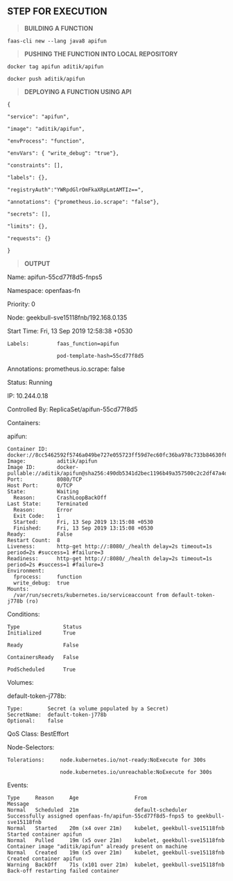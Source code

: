 ## STEP FOR EXECUTION
>**BUILDING A FUNCTION**

	faas-cli new --lang java8 apifun

>**PUSHING THE FUNCTION INTO LOCAL REPOSITORY**

	docker tag apifun aditik/apifun

	docker push aditik/apifun
   
>**DEPLOYING A FUNCTION USING API**

    {

    "service": "apifun",

    "image": "aditik/apifun",

    "envProcess": "function",

    "envVars": { "write_debug": "true"},

    "constraints": [],

    "labels": {},

    "registryAuth":"YWRpdGlrOmFkaXRpLmtAMTIz==",

    "annotations": {"prometheus.io.scrape": "false"},

    "secrets": [],

    "limits": {},

    "requests": {}

    }
    
>**OUTPUT**

Name:           apifun-55cd77f8d5-fnps5

Namespace:      openfaas-fn

Priority:       0

Node:           geekbull-sve15118fnb/192.168.0.135

Start Time:     Fri, 13 Sep 2019 12:58:38 +0530

    Labels:         faas_function=apifun

                    pod-template-hash=55cd77f8d5
                
Annotations:    prometheus.io.scrape: false

Status:         Running

IP:             10.244.0.18

Controlled By:  ReplicaSet/apifun-55cd77f8d5

Containers:

  apifun:
  
    Container ID:   docker://8cc5462592f5746a049be727e055723ff59d7ec60fc36ba978c733b84630f642
    Image:          aditik/apifun
    Image ID:       docker-pullable://aditik/apifun@sha256:490db5341d2bec1196b49a357500c2c2df47a4d161ddb5e13ade360ff1c2824c
    Port:           8080/TCP
    Host Port:      0/TCP
    State:          Waiting
      Reason:       CrashLoopBackOff
    Last State:     Terminated
      Reason:       Error
      Exit Code:    1
      Started:      Fri, 13 Sep 2019 13:15:08 +0530
      Finished:     Fri, 13 Sep 2019 13:15:08 +0530
    Ready:          False
    Restart Count:  8
    Liveness:       http-get http://:8080/_/health delay=2s timeout=1s period=2s #success=1 #failure=3
    Readiness:      http-get http://:8080/_/health delay=2s timeout=1s period=2s #success=1 #failure=3
    Environment:
      fprocess:     function
      write_debug:  true
    Mounts:
      /var/run/secrets/kubernetes.io/serviceaccount from default-token-j778b (ro)
Conditions:

    Type              Status  
    Initialized       True 

    Ready             False 

    ContainersReady   False 

    PodScheduled      True
  
Volumes:

  default-token-j778b:
  
    Type:        Secret (a volume populated by a Secret)
    SecretName:  default-token-j778b
    Optional:    false
    
QoS Class:       BestEffort

Node-Selectors:  <none>

    Tolerations:     node.kubernetes.io/not-ready:NoExecute for 300s

                     node.kubernetes.io/unreachable:NoExecute for 300s
                 
Events:

    Type     Reason     Age                  From                           Message
    Normal   Scheduled  21m                  default-scheduler              Successfully assigned openfaas-fn/apifun-55cd77f8d5-fnps5 to geekbull-sve15118fnb
    Normal   Started    20m (x4 over 21m)    kubelet, geekbull-sve15118fnb  Started container apifun
    Normal   Pulled     19m (x5 over 21m)    kubelet, geekbull-sve15118fnb  Container image "aditik/apifun" already present on machine
    Normal   Created    19m (x5 over 21m)    kubelet, geekbull-sve15118fnb  Created container apifun
    Warning  BackOff    71s (x101 over 21m)  kubelet, geekbull-sve15118fnb  Back-off restarting failed container
